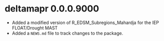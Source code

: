 # deltamapr 0.0.0.9000

* Added a modified version of R_EDSM_Subregions_Mahardja for the IEP FLOAT/Drought MAST
* Added a `NEWS.md` file to track changes to the package.
